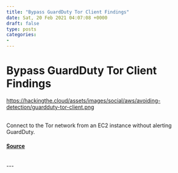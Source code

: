```yaml
---
title: "Bypass GuardDuty Tor Client Findings"
date: Sat, 20 Feb 2021 04:07:08 +0000
draft: false
type: posts
categories: 
- 
---
```

# Bypass GuardDuty Tor Client Findings
https://hackingthe.cloud/assets/images/social/aws/avoiding-detection/guardduty-tor-client.png
<br/>

<br/>
Connect to the Tor network from an EC2 instance without alerting GuardDuty.

#### [Source](https://hackingthe.cloud/aws/avoiding-detection/guardduty-tor-client/)

<br/>
---
